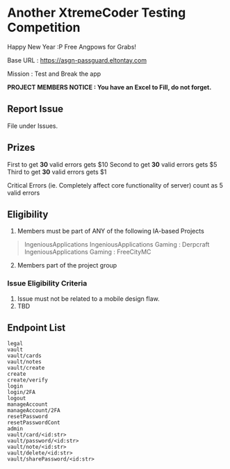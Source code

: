 # Another XtremeCoder Testing Competition

Happy New Year :P Free Angpows for Grabs!

Base URL : https://asgn-passguard.eltontay.com

Mission : Test and Break the app

**PROJECT MEMBERS NOTICE : You have an Excel to Fill, do not forget.**

## Report Issue
File under Issues.

## Prizes
First to get **30** valid errors gets $10
Second to get **30** valid errors gets $5
Third to get **30** valid errors gets $1

Critical Errors (ie. Completely affect core functionality of server) count as 5 valid errors

## Eligibility
1. Members must be part of ANY of the following IA-based Projects
> IngeniousApplications
> IngeniousApplications Gaming : Derpcraft
> IngeniousApplications Gaming : FreeCityMC
2. Members part of the project group

### Issue Eligibility Criteria
1. Issue must not be related to a mobile design flaw.
2. TBD
## Endpoint List
```
legal
vault
vault/cards
vault/notes
vault/create
create
create/verify
login
login/2FA
logout
manageAccount
manageAccount/2FA
resetPassword
resetPasswordCont
admin
vault/card/<id:str>
vault/password/<id:str>
vault/note/<id:str>
vault/delete/<id:str>
vault/sharePassword/<id:str>
```
